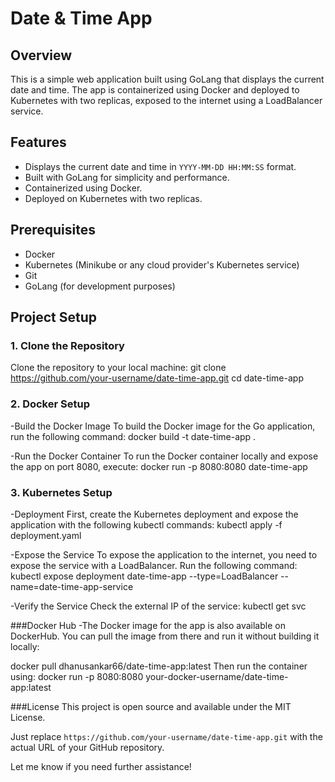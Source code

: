 # Date & Time App

## Overview
This is a simple web application built using GoLang that displays the current date and time. The app is containerized using Docker and deployed to Kubernetes with two replicas, exposed to the internet using a LoadBalancer service.

## Features
- Displays the current date and time in `YYYY-MM-DD HH:MM:SS` format.
- Built with GoLang for simplicity and performance.
- Containerized using Docker.
- Deployed on Kubernetes with two replicas.

## Prerequisites

- Docker
- Kubernetes (Minikube or any cloud provider's Kubernetes service)
- Git
- GoLang (for development purposes)

## Project Setup

### 1. Clone the Repository

Clone the repository to your local machine:
 git clone https://github.com/your-username/date-time-app.git
 cd date-time-app

 ### 2. Docker Setup
-Build the Docker Image
To build the Docker image for the Go application, run the following command:
 docker build -t date-time-app .

-Run the Docker Container
To run the Docker container locally and expose the app on port 8080, execute:
docker run -p 8080:8080 date-time-app

### 3. Kubernetes Setup
-Deployment
First, create the Kubernetes deployment and expose the application with the following kubectl commands:
kubectl apply -f deployment.yaml

-Expose the Service
To expose the application to the internet, you need to expose the service with a LoadBalancer. Run the following command:
kubectl expose deployment date-time-app --type=LoadBalancer --name=date-time-app-service

-Verify the Service
Check the external IP of the service:
kubectl get svc


###Docker Hub
-The Docker image for the app is also available on DockerHub. You can pull the image from there and run it without building it locally:

docker pull dhanusankar66/date-time-app:latest
Then run the container using:
docker run -p 8080:8080 your-docker-username/date-time-app:latest

###License
This project is open source and available under the MIT License.

Just replace `https://github.com/your-username/date-time-app.git` with the actual URL of your GitHub repository.

Let me know if you need further assistance!






